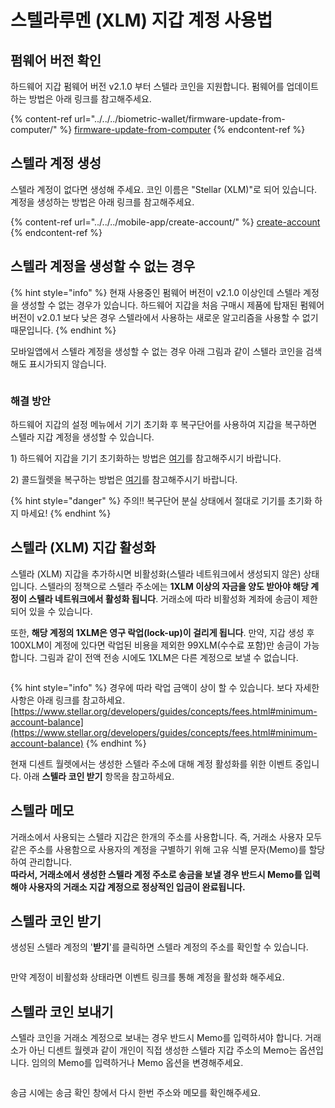 # 스텔라루멘 (XLM) 지갑 계정 사용법

## 펌웨어 버전 확인

하드웨어 지갑 펌웨어 버전 v2.1.0 부터 스텔라 코인을 지원합니다. 펌웨어를 업데이트하는 방법은 아래 링크를 참고해주세요.

{% content-ref url="../../../biometric-wallet/firmware-update-from-computer/" %}
[firmware-update-from-computer](../../../biometric-wallet/firmware-update-from-computer/)
{% endcontent-ref %}

## 스텔라 계정 생성

스텔라 계정이 없다면 생성해 주세요. 코인 이름은 "Stellar (XLM)"로 되어 있습니다.  계정을 생성하는 방법은 아래 링크를 참고해주세요.

{% content-ref url="../../../mobile-app/create-account/" %}
[create-account](../../../mobile-app/create-account/)
{% endcontent-ref %}

## 스텔라 계정을 생성할 수 없는 경우&#x20;

{% hint style="info" %}
현재 사용중인 펌웨어 버전이 v2.1.0 이상인데 스텔라 계정을 생성할 수 없는 경우가 있습니다. 하드웨어 지갑을 처음 구매시 제품에 탑재된 펌웨어 버전이 v2.0.1 보다 낮은 경우 스텔라에서 사용하는 새로운 알고리즘을 사용할 수 없기 때문입니다.
{% endhint %}

모바일앱에서 스텔라 계정을 생성할 수 없는 경우 아래 그림과 같이 스텔라 코인을 검색해도 표시가되지 않습니다.

<div align="left">

<img src="../../../.gitbook/assets/unable-to-create-stellar-account_kr.png" alt="">

</div>

### 해결 방안

하드웨어 지갑의 설정 메뉴에서 기기 초기화 후 복구단어를 사용하여 지갑을 복구하면 스텔라 지갑 계정을 생성할 수 있습니다.

1\) 하드웨어 지갑을 기기 초기화하는 방법은 [여기](https://userguide.dcentwallet.com/v/kr/biometric-wallet/setting-menu#undefined-8)를 참고해주시기 바랍니다.

2\) 콜드월렛을 복구하는 방법은 [여기](https://userguide.dcentwallet.com/v/kr/biometric-wallet/recovery)를 참고해주시기 바랍니다.&#x20;

{% hint style="danger" %}
주의!! 복구단어 분실 상태에서 절대로 기기를 초기화 하지 마세요!&#x20;
{% endhint %}

## 스텔라 (XLM) 지갑 활성화

스텔라 (XLM) 지갑을 추가하시면 비활성화(스텔라 네트워크에서 생성되지 않은) 상태입니다. 스텔라의 정책으로 스텔라 주소에는 **1XLM 이상의 자금을 양도 받아야 해당 계정이 스텔라 네트워크에서 활성화 됩니다**. 거래소에 따라 비활성화 계좌에 송금이 제한되어 있을 수 있습니다.&#x20;

또한, **해당 계정의 1XLM은 영구 락업(lock-up)이 걸리게 됩니다**. 만약, 지갑 생성 후 100XLM이 계정에 있다면 락업된 비용을 제외한 99XLM(수수료 포함)만 송금이 가능합니다. 그림과 같이 전액 전송 시에도 1XLM은 다른 계정으로 보낼 수 없습니다.

<div align="left">

<img src="../../../.gitbook/assets/xlm-send-all_kr.jpg" alt="">

</div>

{% hint style="info" %}
경우에 따라 락업 금액이 상이 할 수 있습니다. 보다 자세한 사항은 아래 링크를 참고하세요.\
[https://www.stellar.org/developers/guides/concepts/fees.html#minimum-account-balance](https://www.stellar.org/developers/guides/concepts/fees.html#minimum-account-balance)
{% endhint %}

현재 디센트 월렛에서는 생성한 스텔라 주소에 대해 계정 활성화를 위한 이벤트 중입니다. 아래 **스텔라 코인 받기** 항목을 참고하세요.&#x20;

## 스텔라 메모

거래소에서 사용되는 스텔라 지갑은 한개의 주소를 사용합니다. 즉, 거래소 사용자 모두 같은 주소를 사용함으로 사용자의 계정을 구별하기 위해 고유 식별 문자(Memo)를 할당하여 관리합니다.\
**따라서, 거래소에서 생성한 스텔라 계정 주소로 송금을 보낼 경우 반드시 Memo를 입력해야 사용자의 거래소 지갑 계정으로 정상적인 입금이 완료됩니다.**

## 스텔라 코인 받기

생성된 스텔라 계정의 '**받기**'를 클릭하면 스텔라 계정의 주소를 확인할 수 있습니다.

<div align="left">

<img src="../../../.gitbook/assets/stellar-receive_kr.jpg" alt="">

</div>

&#x20;만약 계정이 비활성화 상태라면 이벤트 링크를 통해 계정을 활성화 해주세요.

## 스텔라 코인 보내기

스텔라 코인을 거래소 계정으로 보내는 경우 반드시 Memo를 입력하셔야 합니다. 거래소가 아닌 디센트 월렛과 같이 개인이 직접 생성한 스텔라 지갑 주소의 Memo는 옵션입니다. 임의의 Memo를 입력하거나 Memo 옵션을 변경해주세요.

<div align="left">

<img src="../../../.gitbook/assets/stellar-send-option_kr.jpg" alt="">

</div>

송금 시에는 송금 확인 창에서 다시 한번 주소와 메모를 확인해주세요.

<div align="left">

<img src="../../../.gitbook/assets/stellar-send-confirm_kr.jpg" alt="">

</div>

